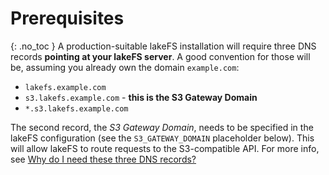 # Prerequisites

{: .no\_toc } A production-suitable lakeFS installation will require three DNS records **pointing at your lakeFS server**. A good convention for those will be, assuming you already own the domain `example.com`:

* `lakefs.example.com`
* `s3.lakefs.example.com` - **this is the S3 Gateway Domain**
* `*.s3.lakefs.example.com`

The second record, the _S3 Gateway Domain_, needs to be specified in the lakeFS configuration \(see the `S3_GATEWAY_DOMAIN` placeholder below\). This will allow lakeFS to route requests to the S3-compatible API. For more info, see [Why do I need these three DNS records?](prerequisites.md#why-do-i-need-the-three-dns-records)

